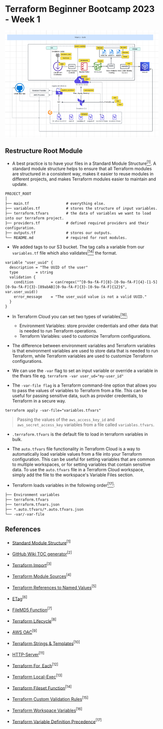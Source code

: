# Terraform Beginner Bootcamp 2023 - Week 1

![screenshot](../assets/Week_1_diagram.png)

## Restructure Root Module

- A best practice is to have your files in a Standard Module Structure[<sup>[1]</sup>](#references). A standard module structure helps to ensure that all Terraform modules are structured in a consistent way, makes it easier to reuse modules in different projects, and makes Terraform modules easier to maintain and update.

```
PROJECT_ROOT
│
├── main.tf                 # everything else.
├── variables.tf            # stores the structure of input variables.
├── terraform.tfvars        # the data of variables we want to load into our terraform project.
├── providers.tf            # defined required providers and their configuration.
├── outputs.tf              # stores our outputs.
└── README.md               # required for root modules.
```
- We added tags to our S3 bucket. The tag calls a variable from our `variables.tf` file which also validates[<sup>[14]</sup>](#references) the format.

```
variable "user_uuid" {
  description = "The UUID of the user"
  type        = string
  validation {
    condition        = can(regex("^[0-9a-fA-F]{8}-[0-9a-fA-F]{4}-[1-5][0-9a-fA-F]{3}-[89abAB][0-9a-fA-F]{3}-[0-9a-fA-F]{12}$", var.user_uuid))
    error_message    = "The user_uuid value is not a valid UUID."
  }
}
```
- In Terraform Cloud you can set two types of variables[<sup>[16]</sup>](#references):

  - Environment Variables: store provider credentials and other data that is needed to run Terraform operations.
  - Terraform Variables: used to customize Terraform configurations.
 
- The difference between environment variables and Terraform variables is that environment variables are used to store data that is needed to run Terraform, while Terraform variables are used to customize Terraform configurations.

- We can use the `-var` flag to set an input variable or override a variable in the tfvars file eg. `terraform -var user_ud="my-user_id"`

- The `-var-file flag` is a Terraform command-line option that allows you to pass the values of variables to Terraform from a file. This can be useful for passing sensitive data, such as provider credentials, to Terraform in a secure way.

```
terraform apply -var-file="variables.tfvars"
```
> Passing the values of the `aws_access_key_id` and `aws_secret_access_key` variables from a file called `variables.tfvars`.

- `.terraform.tfvars` is the default file to load in terraform variables in bulk.

- The `auto.tfvars` file functionality in Terraform Cloud is a way to automatically load variable values from a file into your Terraform configuration. This can be useful for setting variables that are common to multiple workspaces, or for setting variables that contain sensitive data. To use the `auto.tfvars` file in a Terraform Cloud workspace, simply add the file to the workspace's Variable Files section.

- Terraform loads variables in the following order[<sup>[17]</sup>](#references):
```
├── Environment variables                 
├── terraform.tfvars            
├── terraform.tfvars.json        
├── *.auto.tfvars/*.auto.tfvars.json            
└── -var/-var-file  
```
## References

- [Standard Module Structure](https://developer.hashicorp.com/terraform/language/modules/develop/structure)<sup>[1]<sup>

- [GitHub Wiki TOC generator](https://ecotrust-canada.github.io/markdown-toc/)<sup>[2]<sup>

- [Terraform Import](https://developer.hashicorp.com/terraform/cli/import)<sup>[3]<sup>

- [Terraform Module Sources](https://developer.hashicorp.com/terraform/language/modules/sources)<sup>[4]<sup>

- [Terraform References to Named Values](https://developer.hashicorp.com/terraform/language/expressions/references#filesystem-and-workspace-info)<sup>[5]<sup>

- [ETag](https://developer.mozilla.org/en-US/docs/Web/HTTP/Headers/ETag)<sup>[6]<sup>

- [FileMD5 Function](https://developer.hashicorp.com/terraform/language/functions/filemd5)<sup>[7]<sup>

- [Terraform Lifecycle](https://developer.hashicorp.com/terraform/language/meta-arguments/lifecycle)<sup>[8]<sup>

- [AWS OAC](https://aws.amazon.com/blogs/networking-and-content-delivery/amazon-cloudfront-introduces-origin-access-control-oac/)<sup>[9]<sup>

- [Terraform Strings & Templates](https://developer.hashicorp.com/terraform/language/expressions/strings)<sup>[10]<sup>

- [HTTP-Server](https://www.npmjs.com/package/http-server)<sup>[11]<sup>

- [Terraform For_Each](https://developer.hashicorp.com/terraform/language/meta-arguments/for_each)<sup>[12]<sup>

- [Terraform Local-Exec](https://developer.hashicorp.com/terraform/language/resources/provisioners/local-exec)<sup>[13]<sup>

- [Terraform Fileset Function](https://developer.hashicorp.com/terraform/language/functions/fileset)<sup>[14]<sup>

- [Terraform Custom Validation Rules](https://developer.hashicorp.com/terraform/language/values/variables#custom-validation-rules)<sup>[15]<sup>

- [Terraform Workspace Variables](https://developer.hashicorp.com/terraform/cloud-docs/workspaces/variables)<sup>[16]<sup>

- [Terraform Variable Definition Precedence](https://developer.hashicorp.com/terraform/language/values/variables#variable-definition-precedence)<sup>[17]<sup>
